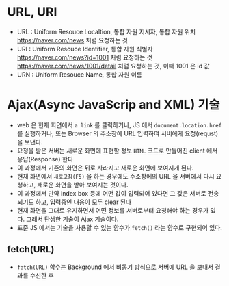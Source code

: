 # URL, URI

- URL : Uniform Resouce Localtion, 통합 자원 지시자, 통합 자원 위치
  https://naver.com/news 처럼 요청하는 것
- URI : Uniform Resouce Identifier, 통합 자원 식별자
  https://naver.com/news?id=1001 처럼 요청하는 것
  https://naver.com/news/1001/detail 처럼 요청하는 것, 이때 1001 은 id 값
- URN : Uniform Resouce Name, 통합 자원 이름

# Ajax(Async JavaScrip and XML) 기술

- web 은 현재 화면에서 `a link` 를 클릭하거나, JS 에서 `document.location.href` 를 실행하거나, 또는 Browser 의 주소창에 URL 입력하여 서버에게 요청(requst)을 보낸다.
- 요청을 받은 서버는 새로운 화면에 표현할 정보 `HTML` 코드로 만들어진 client 에서 응답(Response) 한다
- 이 과정에서 기존의 화면은 뒤로 사라지고 새로운 화면에 보여지게 된다.
- 현재 화면에서 `새로고침(F5)` 을 하는 경우에도 주소창에의 URL 을 서버에서 다시 요청하고, 새로운 화면을 받아 보여지는 것이다.
- 이 과정에서 만약 index box 등에 어떤 값이 입력되어 있다면 그 값은 서버로 전송되기도 하고, 입력중인 내용이 모두 clear 된다
- 현재 화면을 그대로 유지하면서 어떤 정보를 서버로부터 요청해야 하는 경우가 있다. 그래서 탄생한 기술이 Ajax 기술이다.
- 표준 JS 에서는 기술을 사용할 수 있는 함수가 `fetch()` 라는 함수로 구현되어 있다.

## fetch(URL)

- `fatch(URL)` 함수는 Background 에서 비동기 방식으로 서버에 URL 을 보내서 결과를 수신한 후
